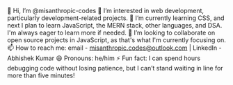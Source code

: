 👋 Hi, I’m @misanthropic-codes
👀 I’m interested in web development, particularly development-related projects.
🌱 I’m currently learning CSS, and next I plan to learn JavaScript, the MERN stack, other languages, and DSA. I'm always eager to learn more if needed.
💞️ I’m looking to collaborate on open source projects in JavaScript, as that's what I'm currently focusing on.
📫 How to reach me: email - misanthropic.codes@outlook.com | LinkedIn - Abhishek Kumar
😄 Pronouns: he/him
⚡ Fun fact: I can spend hours debugging code without losing patience, but I can’t stand waiting in line for more than five minutes!
<!---
misanthropic-codes/misanthropic-codes is a ✨ special ✨ repository because its `README.md` (this file) appears on your GitHub profile.
You can click the Preview link to take a look at your changes.
--->

